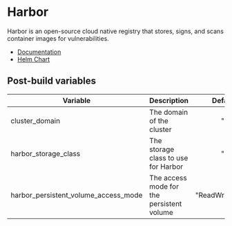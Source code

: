 # Harbor

Harbor is an open-source cloud native registry that stores, signs, and scans container images for vulnerabilities.

- [Documentation](https://goharbor.io/docs/)
- [Helm Chart](https://github.com/goharbor/harbor-helm)

## Post-build variables

| Variable                             | Description                               |     Default     | Required |
| ------------------------------------ | ----------------------------------------- | :-------------: | :------: |
| cluster_domain                       | The domain of the cluster                 |       ""        |    ✓     |
| harbor_storage_class                 | The storage class to use for Harbor       |       ""        |    ✕     |
| harbor_persistent_volume_access_mode | The access mode for the persistent volume | "ReadWriteMany" |    ✕     |
